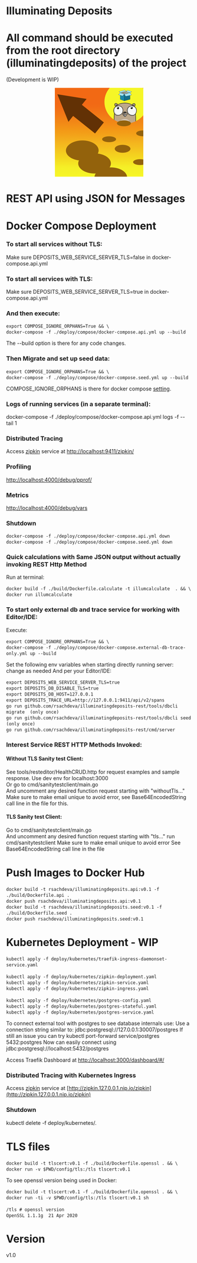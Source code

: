 # Illuminating Deposits
# All command should be executed from the root directory (illuminatingdeposits) of the project 
(Development is WIP)

<p align="center">
<img src="./logo.png" alt="Illuminating Deposits Project Logo" title="Illuminating Deposits Project Logo" />
</p>

# REST API using JSON for Messages
# Docker Compose Deployment
 
### To start all services without TLS:
Make sure DEPOSITS_WEB_SERVICE_SERVER_TLS=false in docker-compose.api.yml
### To start all services with TLS:
Make sure DEPOSITS_WEB_SERVICE_SERVER_TLS=true in docker-compose.api.yml
### And then execute:
```shell
export COMPOSE_IGNORE_ORPHANS=True && \
docker-compose -f ./deploy/compose/docker-compose.api.yml up --build
``` 

The --build option is there for any code changes.


### Then Migrate and set up seed data:
```shell
export COMPOSE_IGNORE_ORPHANS=True && \
docker-compose -f ./deploy/compose/docker-compose.seed.yml up --build
````

COMPOSE_IGNORE_ORPHANS is there for 
docker compose [setting](https://docs.docker.com/compose/reference/envvars/#compose_ignore_orphans).

### Logs of running services (in a separate terminal):
docker-compose -f ./deploy/compose/docker-compose.api.yml logs -f --tail 1  

### Distributed Tracing
Access [zipkin](https://zipkin.io/) service at [http://localhost:9411/zipkin/](http://localhost:9411/zipkin/)  

### Profiling
[http://localhost:4000/debug/pprof/](http://localhost:4000/debug/pprof/)

### Metrics
[http://localhost:4000/debug/vars](http://localhost:4000/debug/vars)  

### Shutdown 
```shell
docker-compose -f ./deploy/compose/docker-compose.api.yml down  
docker-compose -f ./deploy/compose/docker-compose.seed.yml down 
```

### Quick calculations with Same JSON output without actually invoking REST Http Method
Run at terminal:

```shell
docker build -f ./build/Dockerfile.calculate -t illumcalculate  . && \
docker run illumcalculate 
```

### To start only external db and trace service for working with Editor/IDE:
Execute:
```shell
export COMPOSE_IGNORE_ORPHANS=True && \
docker-compose -f ./deploy/compose/docker-compose.external-db-trace-only.yml up --build
```

Set the following env variables when starting directly running server: change as needed
And per your Editor/IDE:
```shell
export DEPOSITS_WEB_SERVICE_SERVER_TLS=true
export DEPOSITS_DB_DISABLE_TLS=true
export DEPOSITS_DB_HOST=127.0.0.1
export DEPOSITS_TRACE_URL=http://127.0.0.1:9411/api/v2/spans
go run github.com/rsachdeva/illuminatingdeposits-rest/tools/dbcli migrate  (only once)
go run github.com/rsachdeva/illuminatingdeposits-rest/tools/dbcli seed     (only once)
go run github.com/rsachdeva/illuminatingdeposits-rest/cmd/server
```

### Interest Service REST HTTP Methods Invoked:

#### Without TLS Sanity test Client:
See tools/resteditor/HealthCRUD.http for request examples and sample response.
Use dev env for localhost:3000  
Or go to cmd/sanitytestclient/main.go  
And uncomment any desired function request starting with "withoutTls..."
Make sure to make email unique to avoid error, see Base64EncodedString call line in the file for this.

#### TLS Sanity test Client:  
Go to cmd/sanitytestclient/main.go  
And uncomment any desired function request starting with "tls..."
run cmd/sanitytestclient
Make sure to make email unique to avoid error
See Base64EncodedString call line in the file

# Push Images to Docker Hub
```shell
docker build -t rsachdeva/illuminatingdeposits.api:v0.1 -f ./build/Dockerfile.api .  
docker push rsachdeva/illuminatingdeposits.api:v0.1 
docker build -t rsachdeva/illuminatingdeposits.seed:v0.1 -f ./build/Dockerfile.seed .  
docker push rsachdeva/illuminatingdeposits.seed:v0.1  
``` 

# Kubernetes Deployment - WIP

```shell
kubectl apply -f deploy/kubernetes/traefik-ingress-daemonset-service.yaml 

kubectl apply -f deploy/kubernetes/zipkin-deployment.yaml   
kubectl apply -f deploy/kubernetes/zipkin-service.yaml   
kubectl apply -f deploy/kubernetes/zipkin-ingress.yaml  

kubectl apply -f deploy/kubernetes/postgres-config.yaml 
kubectl apply -f deploy/kubernetes/postgres-stateful.yaml  
kubectl apply -f deploy/kubernetes/postgres-service.yaml  
``` 

To connect external tool with postgres to see database internals use:
Use a connection string similar to:
jdbc:postgresql://127.0.0.1:30007/postgres
If still an issue you can try
kubectl port-forward service/postgres 5432:postgres
Now can easily connect using
jdbc:postgresql://localhost:5432/postgres

Access Traefik Dashboard at [http://localhost:3000/dashboard/#/](http://localhost:3000/dashboard/#/)   

### Distributed Tracing with Kubernetes Ingress

Access [zipkin](https://zipkin.io/) service at [http://zipkin.127.0.0.1.nip.io/zipkin](http://zipkin.127.0.0.1.nip.io/zipkin)

### Shutdown

kubectl delete -f deploy/kubernetes/.

# TLS files
```shell
docker build -t tlscert:v0.1 -f ./build/Dockerfile.openssl . && \
docker run -v $PWD/config/tls:/tls tlscert:v0.1
``` 

To see openssl version being used in Docker:
```shell
docker build -t tlscert:v0.1 -f ./build/Dockerfile.openssl . && \
docker run -ti -v $PWD/config/tls:/tls tlscert:v0.1 sh

/tls # openssl version
OpenSSL 1.1.1g  21 Apr 2020
```

# Version
v1.0